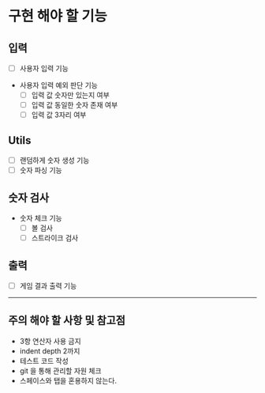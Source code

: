 # 구현 해야 할 기능

## 입력

- [ ] 사용자 입력 기능
- 사용자 입력 예외 판단 기능
  - [ ] 입력 값 숫자만 있는지 여부
  - [ ] 입력 값 동일한 숫자 존재 여부
  - [ ] 입력 값 3자리 여부 

## Utils

- [ ] 랜덤하게 숫자 생성 기능
- [ ] 숫자 파싱 기능

## 숫자 검사

- 숫자 체크 기능
    - [ ] 볼 검사
    - [ ] 스트라이크 검사

## 출력

- [ ] 게임 결과 출력 기능

------------------

## 주의 해야 할 사항 및 참고점

- 3항 연산자 사용 금지
- indent depth 2까지
- 테스트 코드 작성
- git 을 통해 관리할 자원 체크
- 스페이스와 탭을 혼용하지 않는다.
